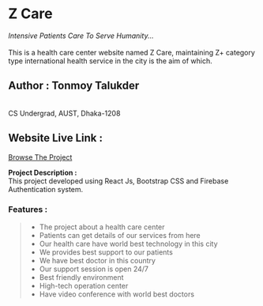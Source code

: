 # Z Care

_Intensive Patients Care To Serve Humanity..._
<br/><br/> This is a health care center website named Z Care, maintaining Z+ category type international health service in the city is the aim of which.

## **Author : Tonmoy Talukder**

<br/> CS Undergrad, AUST, Dhaka-1208

## Website Live Link :

<a href="https://z-care-tonmoy.web.app/"> Browse The Project </a>

**Project Description :**
<br/> This project developed using React Js, Bootstrap CSS and Firebase Authentication system.

### Features :

> - The project about a health care center
> - Patients can get details of our services from here
> - Our health care have world best technology in this city
> - We provides best support to our patients
> - We have best doctor in this country
> - Our support session is open 24/7
> - Best friendly environment
> - High-tech operation center
> - Have video conference with world best doctors
